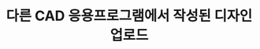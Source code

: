 ---
layout: default
title: 다른 CAD 응용프로그램에서 작성된 디자인 업로드
nav_order: 17
permalink: /docs/assemblies/designs/upload_designs_create_in_other_cad_applications
parent: 디자인
grand_parent: 조립품
---